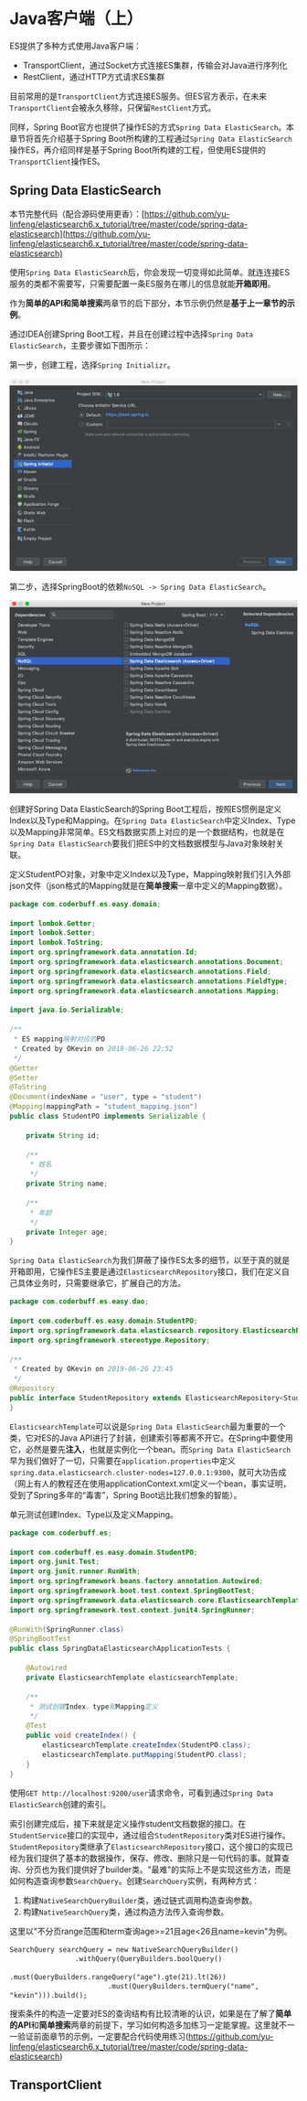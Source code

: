 # Java客户端（上）

ES提供了多种方式使用Java客户端：

- TransportClient，通过Socket方式连接ES集群，传输会对Java进行序列化
- RestClient，通过HTTP方式请求ES集群

目前常用的是```TransportClient```方式连接ES服务。但ES官方表示，在未来```TransportClient```会被永久移除，只保留```RestClient```方式。

同样，Spring Boot官方也提供了操作ES的方式```Spring Data ElasticSearch```。本章节将首先介绍基于Spring Boot所构建的工程通过```Spring Data ElasticSearch```操作ES，再介绍同样是基于Spring Boot所构建的工程，但使用ES提供的```TransportClient```操作ES。

## Spring Data ElasticSearch

本节完整代码（配合源码使用更香）：[https://github.com/yu-linfeng/elasticsearch6.x_tutorial/tree/master/code/spring-data-elasticsearch](https://github.com/yu-linfeng/elasticsearch6.x_tutorial/tree/master/code/spring-data-elasticsearch)

使用```Spring Data ElasticSearch```后，你会发现一切变得如此简单。就连连接ES服务的类都不需要写，只需要配置一条ES服务在哪儿的信息就能**开箱即用**。

作为**简单的API和简单搜索**两章节的启下部分，本节示例仍然是**基于上一章节的示例**。

通过IDEA创建Spring Boot工程，并且在创建过程中选择```Spring Data ElasticSearch```，主要步骤如下图所示：

第一步，创建工程，选择```Spring Initializr```。

![idea-springboot](resources/idea-springboot.png)

第二步，选择SpringBoot的依赖```NoSQL -> Spring Data ElasticSearch```。

![idea-springboot-es](resources/idea-springboot-es.png)

创建好Spring Data ElasticSearch的Spring Boot工程后，按照ES惯例是定义Index以及Type和Mapping。在```Spring Data ElasticSearch```中定义Index、Type以及Mapping非常简单。ES文档数据实质上对应的是一个数据结构，也就是在```Spring Data ElasticSearch```要我们把ES中的文档数据模型与Java对象映射关联。

定义StudentPO对象，对象中定义Index以及Type，Mapping映射我们引入外部json文件（json格式的Mapping就是在**简单搜索**一章中定义的Mapping数据）。

```java
package com.coderbuff.es.easy.domain;

import lombok.Getter;
import lombok.Setter;
import lombok.ToString;
import org.springframework.data.annotation.Id;
import org.springframework.data.elasticsearch.annotations.Document;
import org.springframework.data.elasticsearch.annotations.Field;
import org.springframework.data.elasticsearch.annotations.FieldType;
import org.springframework.data.elasticsearch.annotations.Mapping;

import java.io.Serializable;

/**
 * ES mapping映射对应的PO
 * Created by OKevin on 2019-06-26 22:52
 */
@Getter
@Setter
@ToString
@Document(indexName = "user", type = "student")
@Mapping(mappingPath = "student_mapping.json")
public class StudentPO implements Serializable {

    private String id;

    /**
     * 姓名
     */
    private String name;

    /**
     * 年龄
     */
    private Integer age;
}
```

```Spring Data ElasticSearch```为我们屏蔽了操作ES太多的细节，以至于真的就是开箱即用，它操作ES主要是通过```ElasticsearchRepository```接口，我们在定义自己具体业务时，只需要继承它，扩展自己的方法。

```java
package com.coderbuff.es.easy.dao;

import com.coderbuff.es.easy.domain.StudentPO;
import org.springframework.data.elasticsearch.repository.ElasticsearchRepository;
import org.springframework.stereotype.Repository;

/**
 * Created by OKevin on 2019-06-26 23:45
 */
@Repository
public interface StudentRepository extends ElasticsearchRepository<StudentPO, String> {
}
```

```ElasticsearchTemplate```可以说是```Spring Data ElasticSearch```最为重要的一个类，它对ES的Java API进行了封装，创建索引等都离不开它。在Spring中要使用它，必然是要先**注入**，也就是实例化一个bean。而```Spring Data ElasticSearch```早为我们做好了一切，只需要在```application.properties```中定义```spring.data.elasticsearch.cluster-nodes=127.0.0.1:9300```，就可大功告成（网上有人的教程还在使用applicationContext.xml定义一个bean，事实证明，受到了Spring多年的“毒害”，Spring Boot远比我们想象的智能）。

单元测试创建Index、Type以及定义Mapping。

```java
package com.coderbuff.es;

import com.coderbuff.es.easy.domain.StudentPO;
import org.junit.Test;
import org.junit.runner.RunWith;
import org.springframework.beans.factory.annotation.Autowired;
import org.springframework.boot.test.context.SpringBootTest;
import org.springframework.data.elasticsearch.core.ElasticsearchTemplate;
import org.springframework.test.context.junit4.SpringRunner;

@RunWith(SpringRunner.class)
@SpringBootTest
public class SpringDataElasticsearchApplicationTests {

    @Autowired
    private ElasticsearchTemplate elasticsearchTemplate;

    /**
     * 测试创建Index，type和Mapping定义
     */
    @Test
    public void createIndex() {
        elasticsearchTemplate.createIndex(StudentPO.class);
        elasticsearchTemplate.putMapping(StudentPO.class);
    }
}
```

使用```GET http://localhost:9200/user```请求命令，可看到通过```Spring Data ElasticSearch```创建的索引。

索引创建完成后，接下来就是定义操作student文档数据的接口。在```StudentService```接口的实现中，通过组合```StudentRepository```类对ES进行操作。```StudentRepository```类继承了```ElasticsearchRepository```接口，这个接口的实现已经为我们提供了基本的数据操作，保存、修改、删除只是一句代码的事。就算查询、分页也为我们提供好了builder类。"最难"的实际上不是实现这些方法，而是如何构造查询参数```SearchQuery```。创建```SearchQuery```实例，有两种方式：

1. 构建```NativeSearchQueryBuilder```类，通过链式调用构造查询参数。
2. 构建```NativeSearchQuery```类，通过构造方法传入查询参数。

这里以"不分页range范围和term查询age>=21且age<26且name=kevin"为例。

```jave
SearchQuery searchQuery = new NativeSearchQueryBuilder()
                .withQuery(QueryBuilders.boolQuery()
                        .must(QueryBuilders.rangeQuery("age").gte(21).lt(26))
                        .must(QueryBuilders.termQuery("name", "kevin"))).build();
```

搜索条件的构造一定要对ES的查询结构有比较清晰的认识，如果是在了解了**简单的API**和**简单搜索**两章的前提下，学习如何构造多加练习一定能掌握。这里就不一一验证前面章节的示例，一定要配合代码使用练习(https://github.com/yu-linfeng/elasticsearch6.x_tutorial/tree/master/code/spring-data-elasticsearch)

## TransportClient



